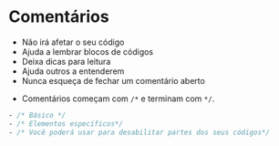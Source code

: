 # Comentários

* Não irá afetar o seu código
* Ajuda a lembrar blocos de códigos
* Deixa dicas para leitura
* Ajuda outros a entenderem
* Nunca esqueça de fechar um comentário aberto


- Comentários começam com `/*` e terminam com `*/`.

```css
- /* Básico */
- /* Elementos específicos*/
- /* Você poderá usar para desabilitar partes dos seus códigos*/
  